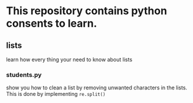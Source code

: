 # This repository contains python consents to learn.

## lists
learn how every thing your need to know about lists

### students.py
show you how to clean a list by removing unwanted characters in the lists.
This is done by implementing ``` re.split() ```
